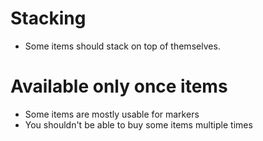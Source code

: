 # Stacking
- Some items should stack on top of themselves.

# Available only once items
- Some items are mostly usable for markers
- You shouldn't be able to buy some items multiple times